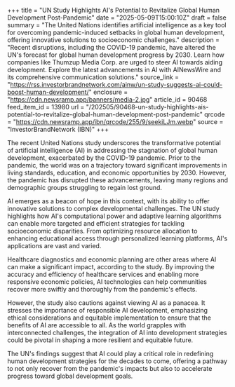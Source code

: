 +++
title = "UN Study Highlights AI's Potential to Revitalize Global Human Development Post-Pandemic"
date = "2025-05-09T15:00:10Z"
draft = false
summary = "The United Nations identifies artificial intelligence as a key tool for overcoming pandemic-induced setbacks in global human development, offering innovative solutions to socioeconomic challenges."
description = "Recent disruptions, including the COVID-19 pandemic, have altered the UN's forecast for global human development progress by 2030. Learn how companies like Thumzup Media Corp. are urged to steer AI towards aiding development. Explore the latest advancements in AI with AINewsWire and its comprehensive communication solutions."
source_link = "https://rss.investorbrandnetwork.com/ainw/un-study-suggests-ai-could-boost-human-development/"
enclosure = "https://cdn.newsramp.app/banners/media-2.jpg"
article_id = 90468
feed_item_id = 13980
url = "/202505/90468-un-study-highlights-ais-potential-to-revitalize-global-human-development-post-pandemic"
qrcode = "https://cdn.newsramp.app/ibn/qrcode/255/9/seekiLJm.webp"
source = "InvestorBrandNetwork (IBN)"
+++

<p>The recent United Nations study underscores the transformative potential of artificial intelligence (AI) in addressing the stagnation of global human development, exacerbated by the COVID-19 pandemic. Prior to the pandemic, the world was on a trajectory toward significant improvements in living standards, education, and economic opportunities by 2030. However, the pandemic has disrupted these advancements, leaving many regions and demographic groups struggling to regain lost ground.</p><p>AI emerges as a beacon of hope in this context, with its ability to offer innovative solutions to complex developmental challenges. The UN study highlights how AI's computational power and adaptive learning algorithms can enable more targeted and efficient strategies for tackling socioeconomic disparities. From optimizing resource allocation to enhancing educational access through personalized learning platforms, AI's applications are vast and varied.</p><p>Healthcare diagnostics and economic planning are other areas where AI can make a significant impact, according to the study. By improving the accuracy and efficiency of healthcare services and enabling more responsive economic policies, AI technologies can help communities recover more swiftly and thoroughly from the pandemic's effects.</p><p>However, the study also cautions against viewing AI as a panacea. It stresses the importance of responsible AI development, emphasizing ethical considerations and equitable implementation to ensure that the benefits of AI are accessible to all. As the world grapples with interconnected challenges, the integration of AI into development strategies could be pivotal in shaping a more resilient and equitable future.</p><p>The UN's findings suggest that AI could play a critical role in redefining human development strategies for the decades to come, offering a pathway to not only recover from the pandemic's impacts but also to accelerate progress toward global development goals.</p>